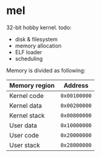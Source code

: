 # mel
32-bit hobby kernel.
todo:

- disk & filesystem
- memory allocation
- ELF loader
- scheduling

Memory is divided as following:


|Memory region  | Address
|---------------|------------
|Kernel code    | ``0x00100000``
|Kernel data    | ``0x00200000``
|Kernel stack   | ``0x00800000``
|User data      | ``0x10000000``
|User code      | ``0x20000000``
|User stack     | ``0x28000000``

